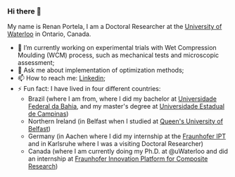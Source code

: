 ### Hi there 👋

My name is Renan Portela, I am a Doctoral Researcher at the [University of Waterloo](https://uwaterloo.ca/) in Ontario, Canada.

- 🔭 I’m currently working on experimental trials with Wet Compression Moulding (WCM) process, such as mechanical tests and microscopic assessment;
- 💬 Ask me about implementation of optimization methods;
- 📫 How to reach me: [Linkedin](https://linkedin.com/in/renan-miranda-portela);
- ⚡ Fun fact: I have lived in four different countries:
   - Brazil (where I am from, where I did my bachelor at [Universidade Federal da Bahia](https://www.ufba.br/), and my master's degree at [Universidade Estadual de Campinas](https://www.unicamp.br/unicamp/))
   - Northern Ireland (in Belfast when I studied at [Queen's University of Belfast](https://www.qub.ac.uk/))
   - Germany (in Aachen where I did my internship at the [Fraunhofer IPT](https://www.ipt.fraunhofer.de/en.html) and in Karlsruhe where I was a visiting Doctoral Researcher)
   - Canada (where I am currently doing my Ph.D. at @uWaterloo and did an internship at [Fraunhofer Innovation Platform for Composite Research](https://www.eng.uwo.ca/fraunhofer/))
